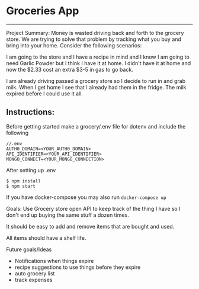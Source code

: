 # Groceries App

---
Project Summary:
Money is wasted driving back and forth to the grocery store. We are trying to solve that problem by tracking what you buy and bring into your home. Consider the following scenarios:


I am going to the store and I have a recipe in mind and I know I am going to need Garlic Powder but I think I have it at home. I didn't have it at home and now the $2.33 cost an extra $3-5 in gas to go back.

I am already driving passed a grocery store so I decide to run in and grab milk. When I get home I see that I already had them in the fridge. The milk expired before I could use it all.

## Instructions:

Before getting started make a grocery/.env file for dotenv and include the following

```
//.env
AUTH0_DOMAIN=<YOUR_AUTH0_DOMAIN>
API_IDENTIFIER=<YOUR_API_IDENTIFIER>
MONGO_CONNECT=<YOUR_MONGO_CONNECTION>
```

After setting up .env

```
$ npm install
$ npm start
```

If you have docker-compose you may also run `docker-compose up`




Goals:
Use Grocery store open API to keep track of the thing I have so I don't end up buying the same stuff a dozen times.

It should be easy to add and remove items that are bought and used.

All items should have a shelf life.

Future goals/Ideas
- Notifications when things expire
- recipe suggestions to use things before they expire
- auto grocery list
- track expenses
